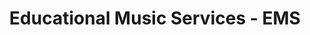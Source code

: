---
title: "Educational Music Services - EMS"
url: /dublin/educational-music-services-ems/
shop: musical instrument
---